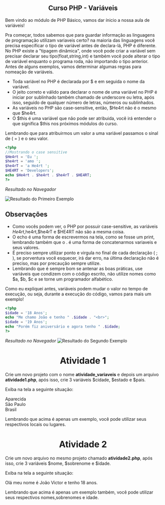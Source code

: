 <h2 align="center">
  Curso PHP - Variáveis
</h2>

<p>Bem vindo ao módulo de PHP Básico, vamos dar ínicio a nossa aula de variáveis!</p>

<p>Pra começar, todos sabemos que para guardar informação as linguagens de programação utilizam variaveis certo? na maioria das linguagens você precisa especificar o tipo de variável antes de declara-lá, PHP é diferente.
No PHP existe a "tipagem dinâmica", onde você pode criar a variável sem precisar declarar seu tipo(float,string,int) e também você pode alterar o tipo de variável enquanto o programa roda, não importando o tipo anterior.
Antes de alguns exemplos, vamos determinar algumas regras para nomeação de variáveis.</p>

- Toda variável no PHP é declarada por $ e em seguida o nome da variável.
- O jeito correto e válido para declarar o nome de uma variável no PHP é iniciar por sublinhado também chamado de underscore ou letra, após isso, seguido de qualquer número de letras, números ou sublinhados.
- As variáveis no PHP são case-sensitive, então, $He4rt não é o mesmo que $he4rt.
- O $this é uma variável que não pode ser atribuida, você irá entender o que significa $this nos próximos módulos do curso.

<p>Lembrando que para atribuirmos um valor a uma variável passamos o sinal de ( = ) e o seu valor.</p>
										
```php
<?php
//Mostrando o case sensitive
$He4rt = 'Eu ';
$he4rt = 'amo ';
$he4rT = 'a He4rt ';
$HE4RT = 'Developers';
echo $He4rt . $he4rt . $he4rT . $HE4RT;
?>
```
*Resultado no Navegador*

![Resultado do Primeiro Exemplo](https://i.imgur.com/Y0Fgggq.png)
       
    
## Observações
- Como vocês podem ver, o PHP por possuir case-sensitive, as variáveis $He4rt,$he4rt,$he4rT e $HE4RT não são a mesma coisa.
- O echo é uma forma de escrevermos na tela, como se fosse um print, lembrando também que o . é uma forma de concatenarmos variaveis e seus valores.
- É preciso sempre utilizar ponto e virgula no final de cada declaração ( ; ), se porventura você esquecer, irá dar erro, na última declaração não é preciso, mas por precaução sempre utilize.
- Lembrando que é sempre bom se antenar as boas práticas, use variáveis que condizem com o código escrito, não utilize nomes como $a, $b, $c e se torne um programador alfabético.

<p>Como eu expliquei antes, variáveis podem mudar o valor no tempo de execução, ou seja, durante a execução do código, vamos para mais um exemplo!</p>

```php
<?php
$idade = '18 Anos';
echo "Me chamo João e tenho " .$idade . "<br>";
$idade = '19 Anos';
echo "Porém fiz aniversário e agora tenho " .$idade;
?>
```
*Resultado no Navegador*
![Resultado do Segundo Exemplo](https://i.imgur.com/Ov43zEd.png)

<h1 align="center">
  Atividade 1
</h1>

<p>Crie um novo projeto com o nome <strong>atividade_variaveis</strong> e depois um arquivo <strong>atividade1.php</strong>, após isso, crie 3 variáveis $cidade, $estado e $pais.</p>
<p>Exiba na tela a seguinte situação: </p>
<p>Aparecida<br>
São Paulo<br>
Brasil</p>
<p>Lembrando que acima é apenas um exemplo, você pode utilizar seus respectivos locais ou lugares.

<h1 align="center">
  Atividade 2
</h1>

<p>Crie um novo arquivo no mesmo projeto chamado <strong>atividade2.php</strong>, após isso, crie 3 variáveis $nome, $sobrenome e $idade.</p>
<p>Exiba na tela a seguinte situação: </p>
<p>Olá meu nome é João Victor e tenho 18 anos.</p>
<p>Lembrando que acima é apenas um exemplo também, você pode utilizar seus respectivos nomes,sobrenomes e idade.
